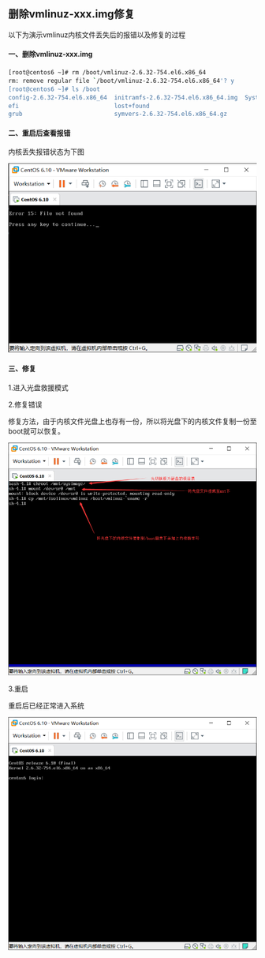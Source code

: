 ## 删除vmlinuz-xxx.img修复

以下为演示vmlinuz内核文件丢失后的报错以及修复的过程

#### 一、删除vmlinuz-xxx.img

```bash
[root@centos6 ~]# rm /boot/vmlinuz-2.6.32-754.el6.x86_64
rm: remove regular file `/boot/vmlinuz-2.6.32-754.el6.x86_64'? y
[root@centos6 ~]# ls /boot
config-2.6.32-754.el6.x86_64  initramfs-2.6.32-754.el6.x86_64.img  System.map-2.6.32-754.el6.x86_64
efi                           lost+found
grub                          symvers-2.6.32-754.el6.x86_64.gz

```
#### 二、重启后查看报错  

内核丢失报错状态为下图

![报错状态.png](报错状态.png)

#### 三、修复  

1.进入光盘救援模式  

2.修复错误

修复方法，由于内核文件光盘上也存有一份，所以将光盘下的内核文件复制一份至boot就可以恢复。

![](修复.png)

3.重启 

重启后已经正常进入系统

![正常.png](正常.png)